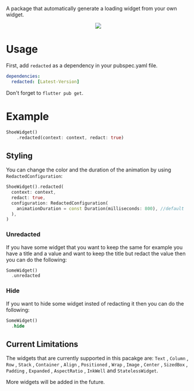 A package that automatically generate a loading widget from your own widget.
<p style="text-align: center;">
<img src="https://github.com/mhdmoh/redacted/blob/main/screenshots/redacted.gif?raw=true"/>
</p>

# Usage
First, add `redacted` as a dependency in your pubspec.yaml file.

```yaml
dependencies:
  redacted: [Latest-Version]
```

Don't forget to `flutter pub get`.

# Example
```dart
ShoeWidget()
    .redacted(context: context, redact: true)
```

## Styling
You can change the color and the duration of the animation by using `RedactedConfiguration`:

```dart
ShoeWidget().redacted(
  context: context,
  redact: true,
  configuration: RedactedConfiguration(
    animationDuration = const Duration(milliseconds: 800), //default
  ),
)
```

### Unredacted
If you have some widget that you want to keep the same for example you have a title and a value and want to keep the title but redact the value then you can do the following:
```dart
SomeWidget()
  .unredacted
```

### Hide
If you want to hide some widget insted of redacting it then you can do the following:
```dart
SomeWidget()
  .hide
```

## Current Limitations
The widgets that are currently supported in this pacakge are:
`Text` , `Column` , `Row` , `Stack` , `Container` , `Align` , `Positioned` , `Wrap` , `Image` , `Center` , `SizedBox` , `Padding` , `Expanded` , `AspectRatio` , `InkWell` and `StatelessWidget`.

More widgets will be added in the future.
